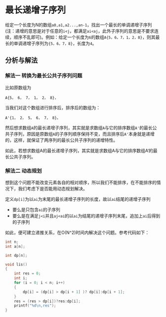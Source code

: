 # 最长递增子序列

给定一个长度为N的数组`a0,a1,a2...,an-1`，找出一个最长的单调递增子序列(注：递增的意思是对于任意的`i<j`，都满足`ai<aj`，此外子序列的意思是不要求连续，顺序不乱即可)。例如：给定一个长度为`6`的数组`A{5，6，7，1，2，8}`，则其最长的单调递增子序列为`{5，6，7，8}`，长度为`4`。

## 分析与解法

### 解法一 转换为最长公共子序列问题

比如原数组为

    A{5， 6， 7， 1， 2， 8}，

当我们对这个数组进行排序后，排序后的数组为：

    A'{1， 2， 5， 6， 7， 8}。

然后想求数组`A`的最长递增子序列，其实就是求数组`A`与它的排序数组`A'`的最长公共子序列，原因是原数组`A`的子序列顺序保持不变，而且排序后`A'`本身就是递增的，这样，就保证了两序列的最长公共子序列的递增特性。

如此，若想求数组A的最长递增子序列，其实就是求数组A与它的排序数组A‘的最长公共子序列。

### 解法二 动态规划

想到这个问题不能改变元素各自的相对顺序，所以我们不能排序，在不能排序的情况下，我们考虑下是否能用动态规划解决。

定义`dp[i]`为以`ai`为末尾的最长递增子序列的长度，故以`ai`结尾的递增子序列

+ 要么是只包含`ai`的子序列
+ 要么是在满足`j<i`并且`aj<ai`的以`ai`为结尾的递增子序列末尾，追加上`ai`后得到的子序列

如此，便可建立递推关系，在O(N^2)时间内解决这个问题。参考代码如下：

```cpp
int n;
int a[n];

int dp[n];

void lis()
{
    int res = 0;
    int i;
    for (i = 0; i < n; i++)
    {
        dp[i] = (dp[i] > dp[i + 1] )? dp[i]:dp[i + 1];
    }
    res = (res > dp[i])?res:dp[i];
    printf("%d\n,res");
}
```